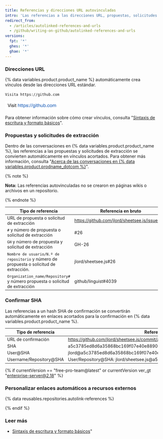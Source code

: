 ```yaml
---
title: Referencias y direcciones URL autovinculadas
intro: 'Las referencias a las direcciones URL, propuestas, solicitudes de extracción y confirmaciones se acortan automáticamente y se convierten en vínculos.'
redirect_from:
  - /articles/autolinked-references-and-urls
  - /github/writing-on-github/autolinked-references-and-urls
versions:
  fpt: '*'
  ghes: '*'
  ghae: '*'
---
```

### Direcciones URL

{% data variables.product.product_name %} automáticamente crea vínculos desde las direcciones URL estándar.

`Visita https://github.com`

![URL autovinculada presentada](/assets/images/help/writing/url-autolink-rendered.png)

Para obtener información sobre cómo crear vínculos, consulta "[Sintaxis de escritura y formato básicos](/articles/basic-writing-and-formatting-syntax/#links)".

### Propuestas y solicitudes de extracción

Dentro de las conversaciones en {% data variables.product.product_name %}, las referencias a las propuestas y solicitudes de extracción se convierten automáticamente en vínculos acortados. Para obtener más información, consulta "[Acerca de las conversaciones en {% data variables.product.prodname_dotcom %}](/articles/about-conversations-on-github)".

{% note %}

**Nota:** Las referencias autovinculadas no se crearon en páginas wikis o archivos en un repositorio.

{% endnote %}

| Tipo de referencia                                                                      | Referencia en bruto                            | Vínculo acortado                                                       |
| --------------------------------------------------------------------------------------- | ---------------------------------------------- | ---------------------------------------------------------------------- |
| URL de propuesta o solicitud de extracción                                              | https://github.com/jlord/sheetsee.js/issues/26 | [#26](https://github.com/jlord/sheetsee.js/issues/26)                  |
| `#` y número de propuesta o solicitud de extracción                                     | #26                                            | [#26](https://github.com/jlord/sheetsee.js/issues/26)                  |
| `GH` y número de propuesta y solicitud de extracción                                    | GH-26                                          | [GH-26](https://github.com/jlord/sheetsee.js/issues/26)                |
| `Nombre de usuario/N.º de repositorio` y número de propuesta o solicitud de extracción. | jlord/sheetsee.js#26                           | [jlord/sheetsee.js#26](https://github.com/jlord/sheetsee.js/issues/26) |
| `Organization_name/Repository#` y número propuesta o solicitud de extracción            | github/linguist#4039                           | [github/linguist#4039](https://github.com/github/linguist/pull/4039)   |

### Confirmar SHA

Las referencias a un hash SHA de confirmación se convertirán automáticamente en enlaces acortados para la confirmación en {% data variables.product.product_name %}.

| Tipo de referencia      | Referencia en bruto                                                                  | Vínculo acortado                                                                                                  |
| ----------------------- | ------------------------------------------------------------------------------------ | ----------------------------------------------------------------------------------------------------------------- |
| URL de confirmación     | https://github.com/jlord/sheetsee.js/commit/a5c3785ed8d6a35868bc169f07e40e889087fd2e | [a5c3785](https://github.com/jlord/sheetsee.js/commit/a5c3785ed8d6a35868bc169f07e40e889087fd2e)                   |
| SHA                     | a5c3785ed8d6a35868bc169f07e40e889087fd2e                                             | [a5c3785](https://github.com/jlord/sheetsee.js/commit/a5c3785ed8d6a35868bc169f07e40e889087fd2e)                   |
| User@SHA                | jlord@a5c3785ed8d6a35868bc169f07e40e889087fd2e                                       | [jlord@a5c3785](https://github.com/jlord/sheetsee.js/commit/a5c3785ed8d6a35868bc169f07e40e889087fd2e)             |
| Username/Repository@SHA | User/Repository@SHA: jlord/sheetsee.js@a5c3785ed8d6a35868bc169f07e40e889087fd2e      | [jlord/sheetsee.js@a5c3785](https://github.com/jlord/sheetsee.js/commit/a5c3785ed8d6a35868bc169f07e40e889087fd2e) |

{% if currentVersion == "free-pro-team@latest" or currentVersion ver_gt "enterprise-server@2.18" %}
### Personalizar enlaces automáticos a recursos externos

{% data reusables.repositories.autolink-references %}

{% endif %}

### Leer más

- [Sintaxis de escritura y formato básicos](/articles/basic-writing-and-formatting-syntax)"
